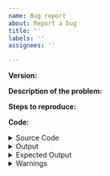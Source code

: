 ```yaml
---
name: Bug report
about: Report a bug
title: ''
labels: ''
assignees: ''

---
```


**Version:**

**Description of the problem:**

**Steps to reproduce:**

**Code:**
<!-- Please fill in the code -->
<details>
<summary>Source Code</summary>

```gdscript

```

</details>
<details>
<summary>Output</summary>

```csharp

```

</details>
<details>
<summary>Expected Output</summary>

```csharp

```

</details>
<details>
<summary>Warnings</summary>

```console

```

</details>
